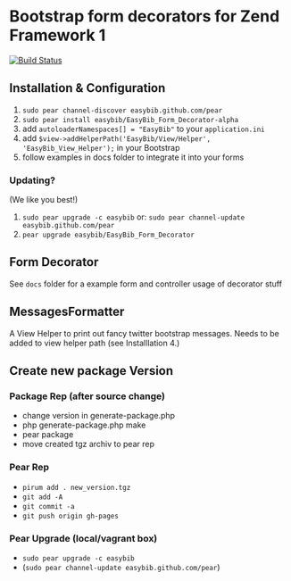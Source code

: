 # Bootstrap form decorators for Zend Framework 1

[![Build Status](https://travis-ci.org/easybib/EasyBib_Form_Decorator.png?branch=master)](https://travis-ci.org/easybib/EasyBib_Form_Decorator)

## Installation & Configuration

 1. `sudo pear channel-discover easybib.github.com/pear`
 2. `sudo pear install easybib/EasyBib_Form_Decorator-alpha`
 3. add `autoloaderNamespaces[] = "EasyBib"` to your `application.ini`
 4. add `$view->addHelperPath('EasyBib/View/Helper', 'EasyBib_View_Helper');` 
 	in your Bootstrap
 5. follow examples in docs folder to integrate it into your forms

### Updating?

(We like you best!)

 1. `sudo pear upgrade -c easybib` or: `sudo pear channel-update easybib.github.com/pear`
 2. `pear upgrade easybib/EasyBib_Form_Decorator`

## Form Decorator

See `docs` folder for a example form and controller usage of decorator stuff

## MessagesFormatter

A View Helper to print out fancy twitter bootstrap messages.
Needs to be added to view helper path (see Installlation 4.)

## Create new package Version

### Package Rep (after source change)

 - change version in generate-package.php
 - php generate-package.php make
 - pear package
 - move created tgz archiv to pear rep

### Pear Rep

 - `pirum add . new_version.tgz`
 - `git add -A`
 - `git commit -a`
 - `git push origin gh-pages`

### Pear Upgrade (local/vagrant box)

 - `sudo pear upgrade -c easybib` 
 - (`sudo pear channel-update easybib.github.com/pear`)
